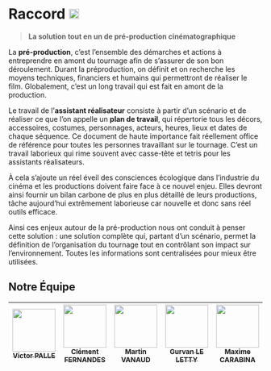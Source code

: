 # Raccord <img width="20" src="https://github.com/Raccord-io/.github/blob/master/assets/color_palette.png">

> **La solution tout en un de pré-production cinématographique**

La **pré-production**, c’est l’ensemble des démarches et actions à entreprendre en amont du tournage afin de s’assurer de son bon déroulement.
Durant la préproduction, on définit et on recherche les moyens techniques, financiers et humains qui permettront de réaliser le film. Globalement, c’est un long travail qui est fait en amont de la production.

Le travail de l’**assistant réalisateur** consiste à partir d’un scénario et de réaliser ce que l’on appelle un **plan de travail**, qui répertorie tous les décors, accessoires, costumes, personnages, acteurs, heures, lieux et dates de chaque séquence. Ce document de haute importance fait réellement office de référence pour toutes les personnes travaillant sur le tournage.
C’est un travail laborieux qui rime souvent avec casse-tête et tetris pour les assistants réalisateurs.

À cela s’ajoute un réel éveil des consciences écologique dans l’industrie du cinéma et les productions doivent faire face à ce nouvel enjeu. Elles devront ainsi fournir un bilan carbone de plus en plus détaillé de leurs productions, tâche aujourd’hui extrêmement laborieuse car nouvelle et donc sans réel outils efficace.

Ainsi ces enjeux autour de la pré-production nous ont conduit à penser cette solution : une solution complète qui, partant d’un scénario, permet la définition de l’organisation du tournage tout en contrôlant son impact sur l’environnement. Toutes les informations sont centralisées pour mieux être utilisées.

## Notre Équipe

<div align=center>

| [<img src="https://github.com/victorpalle.png?size=85" width=85><br><sub>Victor PALLE</sub>](https://github.com/victorpalle) | [<img src="https://github.com/Clement-Fernandes.png?size=85" width=85><br><sub>Clément FERNANDES</sub>](https://github.com/Clement-Fernandes) | [<img src="https://github.com/martinvanaud.png?size=85" width=85><br><sub>Martin VANAUD</sub>](https://github.com/martinvanaud) | [<img src="https://github.com/Gurvan-Le-Letty.png?size=85" width=85><br><sub>Gurvan LE LETTY</sub>](https://github.com/Gurvan-Le-Letty) | [<img src="https://github.com/maxime-carabina.png?size=85" width=85><br><sub>Maxime CARABINA</sub>](https://github.com/maxime-carabina) | [<img src="https://github.com/ValentinDurieux.png?size=85" width=85><br><sub>Valentin DURIEUX</sub>](https://github.com/ValentinDurieux)| [<img src="https://github.com/tibo-pdn.png?size=85" width=85><br><sub>Tibo PENDINO</sub>](https://github.com/tibo-pdn)
| :---: | :---: | :---: | :---: | :---: | :---: | :---: |

</div>
